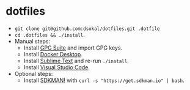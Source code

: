 # dotfiles

- `git clone git@github.com:dsokal/dotfiles.git .dotfile`
- `cd .dotfiles && ./install`.
- Manual steps:
  - Install [GPG Suite](https://gpgtools.org/) and import GPG keys.
  - Install [Docker Desktop](https://www.docker.com/products/docker-desktop/).
  - Install [Sublime Text](https://www.sublimetext.com/) and re-run `./install`.
  - Install [Visual Studio Code](https://code.visualstudio.com/).
- Optional steps:
  - Install [SDKMAN!](https://sdkman.io/) with `curl -s "https://get.sdkman.io" | bash`.
